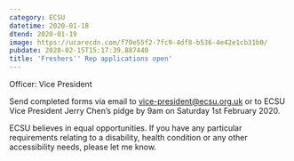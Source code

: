 ```yaml
---
category: ECSU
datetime: 2020-01-18
dtend: 2020-01-19
image: https://ucarecdn.com/f70e55f2-7fc9-4df8-b536-4e42e1cb31b0/
pubdate: 2020-02-15T15:17:39.887440
title: 'Freshers'' Rep applications open'
---
```

Officer: Vice President

Send completed forms via email to vice-president@ecsu.org.uk or to ECSU Vice President Jerry Chen’s pidge by 9am on Saturday 1st February 2020.

ECSU believes in equal opportunities. If you have any particular requirements relating to a disability, health condition or any other accessibility needs, please let me know.

